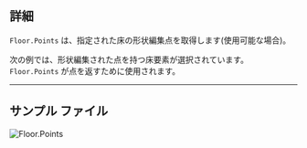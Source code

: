 ## 詳細
`Floor.Points` は、指定された床の形状編集点を取得します(使用可能な場合)。

次の例では、形状編集された点を持つ床要素が選択されています。`Floor.Points` が点を返すために使用されます。
___
## サンプル ファイル

![Floor.Points](./Revit.Elements.Floor.Points_img.jpg)

